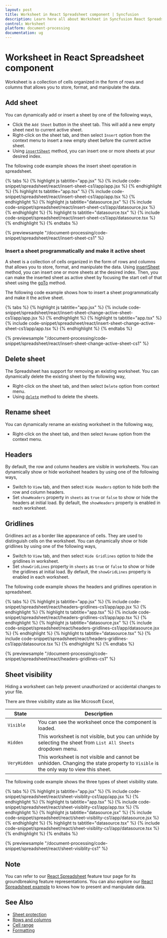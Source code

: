```yaml
---
layout: post
title: Worksheet in React Spreadsheet component | Syncfusion
description: Learn here all about Worksheet in Syncfusion React Spreadsheet component of Syncfusion Essential JS 2 and more.
control: Worksheet 
platform: document-processing
documentation: ug
---
```


# Worksheet in React Spreadsheet component

Worksheet is a collection of cells organized in the form of rows and columns that allows you to store, format, and manipulate the data.

## Add sheet

You can dynamically add or insert a sheet by one of the following ways,

* Click the `Add Sheet` button in the sheet tab. This will add a new empty sheet next to current active sheet.
* Right-click on the sheet tab, and then select `Insert` option from the context menu to insert a new empty sheet before the current active sheet.
* Using [`insertSheet`](https://ej2.syncfusion.com/react/documentation/api/spreadsheet/#insertsheet) method, you can insert one or more sheets at your desired index.

The following code example shows the insert sheet operation in spreadsheet.

{% tabs %}
{% highlight js tabtitle="app.jsx" %}
{% include code-snippet/spreadsheet/react/insert-sheet-cs1/app/app.jsx %}
{% endhighlight %}
{% highlight ts tabtitle="app.tsx" %}
{% include code-snippet/spreadsheet/react/insert-sheet-cs1/app/app.tsx %}
{% endhighlight %}
{% highlight js tabtitle="datasource.jsx" %}
{% include code-snippet/spreadsheet/react/insert-sheet-cs1/app/datasource.jsx %}
{% endhighlight %}
{% highlight ts tabtitle="datasource.tsx" %}
{% include code-snippet/spreadsheet/react/insert-sheet-cs1/app/datasource.tsx %}
{% endhighlight %}
{% endtabs %}

 {% previewsample "/document-processing/code-snippet/spreadsheet/react/insert-sheet-cs1" %}

### Insert a sheet programmatically and make it active sheet 

A sheet is a collection of cells organized in the form of rows and columns that allows you to store, format, and manipulate the data. Using [insertSheet](https://ej2.syncfusion.com/react/documentation/api/spreadsheet/#insertsheet) method, you can insert one or more sheets at the desired index. Then, you can make the inserted sheet as active sheet by focusing the start cell of that sheet using the [goTo](https://ej2.syncfusion.com/react/documentation/api/spreadsheet/#goto) method.

The following code example shows how to insert a sheet programmatically and make it the active sheet.

{% tabs %}
{% highlight js tabtitle="app.jsx" %}
{% include code-snippet/spreadsheet/react/insert-sheet-change-active-sheet-cs1/app/app.jsx %}
{% endhighlight %}
{% highlight ts tabtitle="app.tsx" %}
{% include code-snippet/spreadsheet/react/insert-sheet-change-active-sheet-cs1/app/app.tsx %}
{% endhighlight %}
{% endtabs %}

{% previewsample "/document-processing/code-snippet/spreadsheet/react/insert-sheet-change-active-sheet-cs1" %}

## Delete sheet

The Spreadsheet has support for removing an existing worksheet. You can dynamically delete the existing sheet by the following way,

* Right-click on the sheet tab, and then select `Delete` option from context menu.
* Using [`delete`](https://ej2.syncfusion.com/react/documentation/api/spreadsheet/#delete ) method to delete the sheets.

## Rename sheet

You can dynamically rename an existing worksheet in the following way,

* Right-click on the sheet tab, and then select `Rename` option from the context menu.

## Headers

By default, the row and column headers are visible in worksheets. You can dynamically show or hide worksheet headers by using one of the following ways,

* Switch to `View` tab, and then select `Hide Headers` option to hide both the row and column headers.
* Set `showHeaders` property in `sheets` as `true` or `false` to show or hide the headers at initial load. By default, the `showHeaders` property is enabled in each worksheet.

## Gridlines

Gridlines act as a border like appearance of cells. They are used to distinguish cells on the worksheet. You can dynamically show or hide gridlines by using one of the following ways,

* Switch to `View` tab, and then select `Hide Gridlines` option to hide the gridlines in worksheet.
* Set `showGridLines` property in `sheets` as `true` or `false` to show or hide the gridlines at initial load. By default, the `showGridLines` property is enabled in each worksheet.

The following code example shows the headers and gridlines operation in spreadsheet.

{% tabs %}
{% highlight js tabtitle="app.jsx" %}
{% include code-snippet/spreadsheet/react/headers-gridlines-cs1/app/app.jsx %}
{% endhighlight %}
{% highlight ts tabtitle="app.tsx" %}
{% include code-snippet/spreadsheet/react/headers-gridlines-cs1/app/app.tsx %}
{% endhighlight %}
{% highlight js tabtitle="datasource.jsx" %}
{% include code-snippet/spreadsheet/react/headers-gridlines-cs1/app/datasource.jsx %}
{% endhighlight %}
{% highlight ts tabtitle="datasource.tsx" %}
{% include code-snippet/spreadsheet/react/headers-gridlines-cs1/app/datasource.tsx %}
{% endhighlight %}
{% endtabs %}

 {% previewsample "/document-processing/code-snippet/spreadsheet/react/headers-gridlines-cs1" %}

## Sheet visibility

Hiding a worksheet can help prevent unauthorized or accidental changes to your file.

There are three visibility state as like Microsoft Excel,

| State | Description |
|-------|---------|
| `Visible` | You can see the worksheet once the component is loaded. |
| `Hidden` | This worksheet is not visible, but you can unhide by selecting the sheet from `List All Sheets` dropdown menu. |
| `VeryHidden` | This worksheet is not visible and cannot be unhidden. Changing the state property to `Visible` is the only way to view this sheet. |

The following code example shows the three types of sheet visibility state.

{% tabs %}
{% highlight js tabtitle="app.jsx" %}
{% include code-snippet/spreadsheet/react/sheet-visiblity-cs1/app/app.jsx %}
{% endhighlight %}
{% highlight ts tabtitle="app.tsx" %}
{% include code-snippet/spreadsheet/react/sheet-visiblity-cs1/app/app.tsx %}
{% endhighlight %}
{% highlight js tabtitle="datasource.jsx" %}
{% include code-snippet/spreadsheet/react/sheet-visiblity-cs1/app/datasource.jsx %}
{% endhighlight %}
{% highlight ts tabtitle="datasource.tsx" %}
{% include code-snippet/spreadsheet/react/sheet-visiblity-cs1/app/datasource.tsx %}
{% endhighlight %}
{% endtabs %}

 {% previewsample "/document-processing/code-snippet/spreadsheet/react/sheet-visiblity-cs1" %}

## Note

You can refer to our [React Spreadsheet](https://www.syncfusion.com/spreadsheet-editor-sdk/react-spreadsheet-editor) feature tour page for its groundbreaking feature representations. You can also explore our [React Spreadsheet example](https://www.syncfusion.com/spreadsheet-editor-sdk/react-spreadsheet-editor) to knows how to present and manipulate data.

## See Also

* [Sheet protection](./protect-sheet)
* [Rows and columns](./rows-and-columns)
* [Cell range](./cell-range)
* [Formatting](./formatting)
